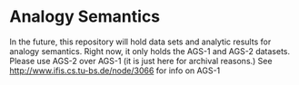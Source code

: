 # Analogy Semantics

In the future, this repository will hold data sets and analytic results for analogy semantics.
Right now, it only holds the AGS-1 and AGS-2 datasets. Please use AGS-2 over AGS-1 (it is just here for archival reasons.)
See http://www.ifis.cs.tu-bs.de/node/3066 for info on AGS-1



 

